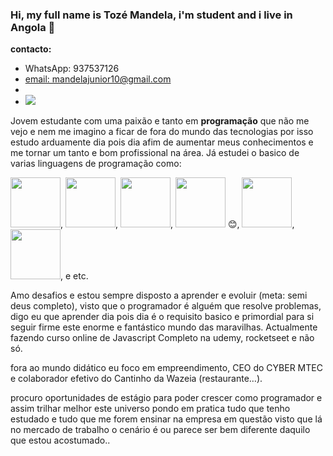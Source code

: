 ### Hi, my full name is Tozé Mandela, i'm student and i live in Angola 👋

<strong> contacto: </strong>
<ul>
<li>WhatsApp: 937537126</li>
<li><a href="https://mail.google.com/mail/u/0/?tab=rm&ogbl#inbox">email: mandelajunior10@gmail.com</a></li>
<li><a href="https://www.linkedin.com/in/toz%C3%A9-mandela-4a44b521b/"><i class="devicon-linkedin-plain colored"></i></a></li>
<li><a href="https://www.youtube.com/channel/UCLcq0i3AEvTCHxwyyD8fbIQ" target="_blank"><img src="https://img.shields.io/badge/YouTube-FF0000?style=for-the-badge&logo=youtube&logoColor=white" target="_blank"></a></li>
</ul>

<p>Jovem estudante com uma paixão e tanto em <strong>programação</strong> que não me vejo e nem me imagino a ficar de fora do mundo das tecnologias por isso estudo arduamente dia pois dia afim de aumentar meus conhecimentos e me tornar um tanto e bom profissional na área. Já estudei o basico de varias linguagens de programação como:</p>
<div>
<img src="https://cdn.jsdelivr.net/gh/devicons/devicon/icons/c/c-original.svg" width="80"/>, <img src="https://cdn.jsdelivr.net/gh/devicons/devicon/icons/java/java-original-wordmark.svg" width="80"/>, <img src="https://cdn.jsdelivr.net/gh/devicons/devicon/icons/python/python-original-wordmark.svg" width="80"/>, <img src="https://cdn.jsdelivr.net/gh/devicons/devicon/icons/javascript/javascript-original.svg" width="80" /> 😊, <img src="https://cdn.jsdelivr.net/gh/devicons/devicon/icons/html5/html5-original-wordmark.svg" width="80" />, <img src="https://cdn.jsdelivr.net/gh/devicons/devicon/icons/css3/css3-original-wordmark.svg" width="80"/>, e etc. </div>

Amo desafios e estou sempre disposto a aprender e evoluir (meta: semi deus completo), visto que o programador é alguém que resolve problemas, digo eu que aprender dia pois dia é o requisito basico e primordial para si seguir firme este enorme e fantástico mundo das maravilhas. Actualmente fazendo curso online de Javascript Completo na udemy, rocketseet e não só.

fora ao mundo didático eu foco em empreendimento, CEO do CYBER MTEC e colaborador efetivo do Cantinho da Wazeia (restaurante…).

procuro oportunidades de estágio para poder crescer como programador e assim trilhar melhor este universo pondo em pratica tudo que tenho estudado e tudo que me forem ensinar na empresa em questão visto que lá no mercado de trabalho o cenário é ou parece ser bem diferente daquilo que estou acostumado..

<!--
**TozeMandela/TozeMandela** is a ✨ _special_ ✨ repository because its `README.md` (this file) appears on your GitHub profile.

Here are some ideas to get you started:

- 🔭 I’m currently working on ...
- 🌱 I’m currently learning ...
- 👯 I’m looking to collaborate on ...
- 🤔 I’m looking for help with ...
- 💬 Ask me about ...
- 📫 How to reach me: ...
- 😄 Pronouns: ...
- ⚡ Fun fact: ...
-->
